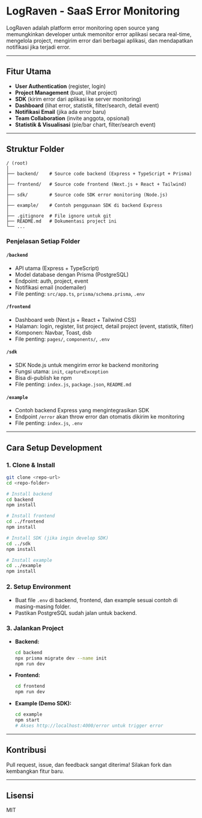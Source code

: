 # LogRaven - SaaS Error Monitoring

LogRaven adalah platform error monitoring open source yang memungkinkan developer untuk memonitor error aplikasi secara real-time, mengelola project, mengirim error dari berbagai aplikasi, dan mendapatkan notifikasi jika terjadi error.

---

## Fitur Utama
- **User Authentication** (register, login)
- **Project Management** (buat, lihat project)
- **SDK** (kirim error dari aplikasi ke server monitoring)
- **Dashboard** (lihat error, statistik, filter/search, detail event)
- **Notifikasi Email** (jika ada error baru)
- **Team Collaboration** (invite anggota, opsional)
- **Statistik & Visualisasi** (pie/bar chart, filter/search event)

---

## Struktur Folder

```
/ (root)
│
├── backend/    # Source code backend (Express + TypeScript + Prisma)
│
├── frontend/   # Source code frontend (Next.js + React + Tailwind)
│
├── sdk/        # Source code SDK error monitoring (Node.js)
│
├── example/    # Contoh penggunaan SDK di backend Express
│
├── .gitignore  # File ignore untuk git
├── README.md   # Dokumentasi project ini
└── ...
```

### Penjelasan Setiap Folder

#### `/backend`
- API utama (Express + TypeScript)
- Model database dengan Prisma (PostgreSQL)
- Endpoint: auth, project, event
- Notifikasi email (nodemailer)
- File penting: `src/app.ts`, `prisma/schema.prisma`, `.env`

#### `/frontend`
- Dashboard web (Next.js + React + Tailwind CSS)
- Halaman: login, register, list project, detail project (event, statistik, filter)
- Komponen: Navbar, Toast, dsb
- File penting: `pages/`, `components/`, `.env`

#### `/sdk`
- SDK Node.js untuk mengirim error ke backend monitoring
- Fungsi utama: `init`, `captureException`
- Bisa di-publish ke npm
- File penting: `index.js`, `package.json`, `README.md`

#### `/example`
- Contoh backend Express yang mengintegrasikan SDK
- Endpoint `/error` akan throw error dan otomatis dikirim ke monitoring
- File penting: `index.js`, `.env`

---

## Cara Setup Development

### 1. **Clone & Install**
```bash
git clone <repo-url>
cd <repo-folder>

# Install backend
cd backend
npm install

# Install frontend
cd ../frontend
npm install

# Install SDK (jika ingin develop SDK)
cd ../sdk
npm install

# Install example
cd ../example
npm install
```

### 2. **Setup Environment**
- Buat file `.env` di backend, frontend, dan example sesuai contoh di masing-masing folder.
- Pastikan PostgreSQL sudah jalan untuk backend.

### 3. **Jalankan Project**
- **Backend:**
  ```bash
  cd backend
  npx prisma migrate dev --name init
  npm run dev
  ```
- **Frontend:**
  ```bash
  cd frontend
  npm run dev
  ```
- **Example (Demo SDK):**
  ```bash
  cd example
  npm start
  # Akses http://localhost:4000/error untuk trigger error
  ```

---

## Kontribusi
Pull request, issue, dan feedback sangat diterima! Silakan fork dan kembangkan fitur baru.

---

## Lisensi
MIT 